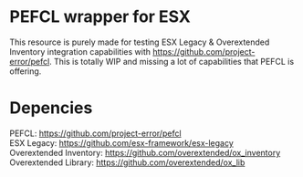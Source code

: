 # PEFCL wrapper for ESX
This resource is purely made for testing ESX Legacy & Overextended Inventory integration capabilities with https://github.com/project-error/pefcl. This is totally WIP and missing a lot of capabilities that PEFCL is offering.

# Depencies
PEFCL: https://github.com/project-error/pefcl<br>
ESX Legacy: https://github.com/esx-framework/esx-legacy<br>
Overextended Inventory: https://github.com/overextended/ox_inventory<br>
Overextended Library: https://github.com/overextended/ox_lib<br>
